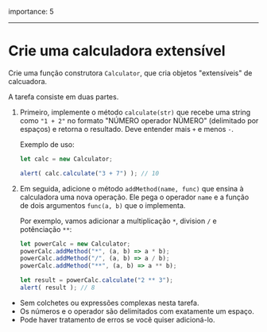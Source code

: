 importance: 5

---

# Crie uma calculadora extensível

Crie uma função construtora `Calculator`, que cria objetos "extensíveis" de calcuadora.

A tarefa consiste em duas partes.

1. Primeiro, implemente o método `calculate(str)` que recebe uma string como `"1 + 2"` no formato "NÚMERO operador NÚMERO" (delimitado por espaços) e retorna o resultado. Deve entender mais `+` e menos `-`.

    Exemplo de uso:

    ```js
    let calc = new Calculator;

    alert( calc.calculate("3 + 7") ); // 10
    ```
2. Em seguida, adicione o método `addMethod(name, func)` que ensina à calculadora uma nova operação. Ele pega o operador `name` e a função de dois argumentos `func(a, b)` que o implementa.

    Por exemplo, vamos adicionar a multiplicação `*`, division `/` e potênciação `**`:

    ```js
    let powerCalc = new Calculator;
    powerCalc.addMethod("*", (a, b) => a * b);
    powerCalc.addMethod("/", (a, b) => a / b);
    powerCalc.addMethod("**", (a, b) => a ** b);

    let result = powerCalc.calculate("2 ** 3");
    alert( result ); // 8
    ```

- Sem colchetes ou expressões complexas nesta tarefa.
- Os números e o operador são delimitados com exatamente um espaço.
- Pode haver tratamento de erros se você quiser adicioná-lo.
